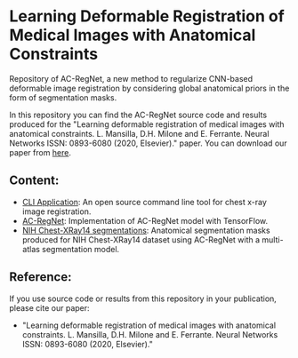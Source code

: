 # Learning Deformable Registration of Medical Images with Anatomical Constraints
Repository of AC-RegNet, a new method to regularize CNN-based deformable image registration by considering global anatomical priors in the form of segmentation masks.

In this repository you can find the AC-RegNet source code and results produced for the "Learning deformable registration of medical images with anatomical constraints. L. Mansilla, D.H. Milone and E. Ferrante. Neural Networks ISSN: 0893-6080 (2020, Elsevier)." paper. You can download our paper from [here](https://arxiv.org/abs/2001.07183).

## Content:
- [CLI Application](https://github.com/lucasmansilla/ACRN_Chest_X-ray_IA/tree/master/CLI_application/acregnet): An open source command line tool for chest x-ray image registration.
- [AC-RegNet](https://github.com/lucasmansilla/ACRN_Chest_X-ray_IA/tree/master/acregnet): Implementation of AC-RegNet model with TensorFlow.
- [NIH Chest-XRay14 segmentations](https://github.com/lucasmansilla/NIH_chest_xray14_segmentations): Anatomical segmentation masks produced for NIH Chest-XRay14 dataset using AC-RegNet with a multi-atlas segmentation model.

## Reference:
If you use source code or results from this repository in your publication, please cite our paper:
- "Learning deformable registration of medical images with anatomical constraints. L. Mansilla, D.H. Milone and E. Ferrante. Neural Networks ISSN: 0893-6080 (2020, Elsevier)."

